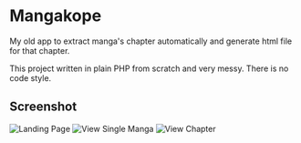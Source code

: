 
# Mangakope

My old app to extract manga's chapter automatically and generate html file for that chapter. 

This project written in plain PHP from scratch and very messy. There is no code style.

## Screenshot
![Landing Page](https://github.com/jikope/mangakope/blob/img/landing.png?raw=true)
![View Single Manga](https://github.com/jikope/mangakope/blob/img/chap.png?raw=true)
![View Chapter](https://github.com/jikope/mangakope/blob/img/single.png?raw=true)

